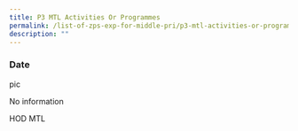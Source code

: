 ```yaml
---
title: P3 MTL Activities Or Programmes
permalink: /list-of-zps-exp-for-middle-pri/p3-mtl-activities-or-programmes/
description: ""
---
```

### **Date**

pic

No information

HOD MTL
